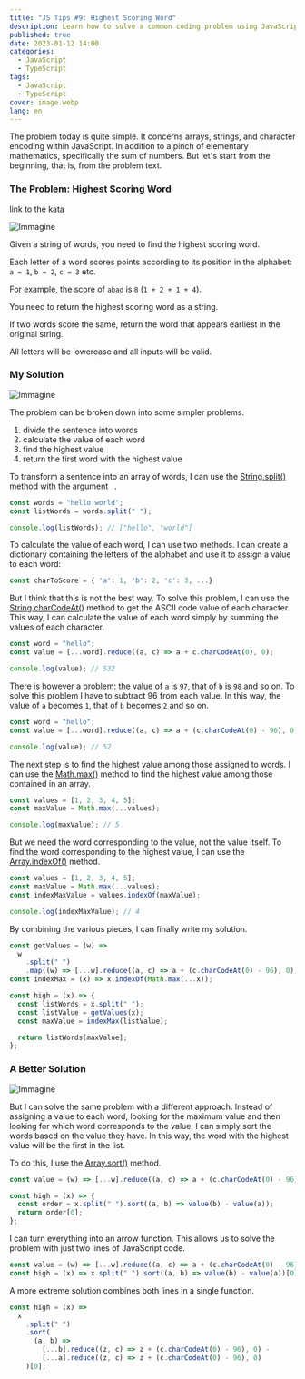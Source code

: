 ```yaml
---
title: "JS Tips #9: Highest Scoring Word"
description: Learn how to solve a common coding problem using JavaScript's built-in string and array methods, along with some elementary mathematics.
published: true
date: 2023-01-12 14:00
categories:
  - JavaScript
  - TypeScript
tags:
  - JavaScript
  - TypeScript
cover: image.webp
lang: en
---
```


The problem today is quite simple. It concerns arrays, strings, and character encoding within JavaScript. In addition to a pinch of elementary mathematics, specifically the sum of numbers. But let's start from the beginning, that is, from the problem text.

### The Problem: Highest Scoring Word

link to the [kata](https://www.codewars.com/kata/57eb8fcdf670e99d9b000272)

![Immagine](./score-01.webp)

Given a string of words, you need to find the highest scoring word.

Each letter of a word scores points according to its position in the alphabet: `a = 1`, `b = 2`, `c = 3` etc.

For example, the score of `abad` is `8` (`1 + 2 + 1 + 4`).

You need to return the highest scoring word as a string.

If two words score the same, return the word that appears earliest in the original string.

All letters will be lowercase and all inputs will be valid.

### My Solution

![Immagine](./score-02.webp)

The problem can be broken down into some simpler problems.

1. divide the sentence into words
2. calculate the value of each word
3. find the highest value
4. return the first word with the highest value

To transform a sentence into an array of words, I can use the [String.split()](https://developer.mozilla.org/en-US/docs/Web/JavaScript/Reference/Global_Objects/String/split) method with the argument ` `.

```js
const words = "hello world";
const listWords = words.split(" ");

console.log(listWords); // ["hello", "world"]
```

To calculate the value of each word, I can use two methods. I can create a dictionary containing the letters of the alphabet and use it to assign a value to each word:

```js
const charToScore = { 'a': 1, 'b': 2, 'c': 3, ...}
```

But I think that this is not the best way. To solve this problem, I can use the [String.charCodeAt()](https://developer.mozilla.org/en-US/docs/Web/JavaScript/Reference/Global_Objects/String/charCodeAt) method to get the ASCII code value of each character. This way, I can calculate the value of each word simply by summing the values of each character.

```js
const word = "hello";
const value = [...word].reduce((a, c) => a + c.charCodeAt(0), 0);

console.log(value); // 532
```

There is however a problem: the value of `a` is `97`, that of `b` is `98` and so on. To solve this problem I have to subtract 96 from each value. In this way, the value of `a` becomes `1`, that of `b` becomes `2` and so on.

```js
const word = "hello";
const value = [...word].reduce((a, c) => a + (c.charCodeAt(0) - 96), 0);

console.log(value); // 52
```

The next step is to find the highest value among those assigned to words. I can use the [Math.max()](https://developer.mozilla.org/en-US/docs/Web/JavaScript/Reference/Global_Objects/Math/max) method to find the highest value among those contained in an array.

```js
const values = [1, 2, 3, 4, 5];
const maxValue = Math.max(...values);

console.log(maxValue); // 5
```

But we need the word corresponding to the value, not the value itself. To find the word corresponding to the highest value, I can use the [Array.indexOf()](https://developer.mozilla.org/en-US/docs/Web/JavaScript/Reference/Global_Objects/Array/indexOf) method.

```js
const values = [1, 2, 3, 4, 5];
const maxValue = Math.max(...values);
const indexMaxValue = values.indexOf(maxValue);

console.log(indexMaxValue); // 4
```

By combining the various pieces, I can finally write my solution.

```js
const getValues = (w) =>
  w
    .split(" ")
    .map((w) => [...w].reduce((a, c) => a + (c.charCodeAt(0) - 96), 0));
const indexMax = (x) => x.indexOf(Math.max(...x));

const high = (x) => {
  const listWords = x.split(" ");
  const listValue = getValues(x);
  const maxValue = indexMax(listValue);

  return listWords[maxValue];
};
```

### A Better Solution

![Immagine](./score-04.webp)

But I can solve the same problem with a different approach. Instead of assigning a value to each word, looking for the maximum value and then looking for which word corresponds to the value, I can simply sort the words based on the value they have. In this way, the word with the highest value will be the first in the list.

To do this, I use the [Array.sort()](https://developer.mozilla.org/en-US/docs/Web/JavaScript/Reference/Global_Objects/Array/sort) method.

```js
const value = (w) => [...w].reduce((a, c) => a + (c.charCodeAt(0) - 96), 0);

const high = (x) => {
  const order = x.split(" ").sort((a, b) => value(b) - value(a));
  return order[0];
};
```

I can turn everything into an arrow function. This allows us to solve the problem with just two lines of JavaScript code.

```js
const value = (w) => [...w].reduce((a, c) => a + (c.charCodeAt(0) - 96), 0);
const high = (x) => x.split(" ").sort((a, b) => value(b) - value(a))[0];
```

A more extreme solution combines both lines in a single function.

```js
const high = (x) =>
  x
    .split(" ")
    .sort(
      (a, b) =>
        [...b].reduce((z, c) => z + (c.charCodeAt(0) - 96), 0) -
        [...a].reduce((z, c) => z + (c.charCodeAt(0) - 96), 0)
    )[0];
```
